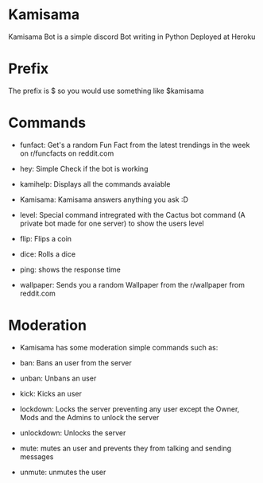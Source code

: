 # Kamisama

Kamisama Bot is a simple discord Bot writing in Python Deployed at Heroku

# Prefix

The prefix is $ so you would use something like $kamisama

# Commands

- funfact: Get's a random Fun Fact from the latest trendings in the week on r/funcfacts on reddit.com

- hey: Simple Check if the bot is working

- kamihelp: Displays all the commands avaiable

- Kamisama: Kamisama answers anything you ask :D

- level: Special command intregrated with the Cactus bot command (A private bot made for one server) to show the users level
- flip: Flips a coin

- dice: Rolls a dice

- ping: shows the response time

- wallpaper: Sends you a random Wallpaper from the r/wallpaper from reddit.com


# Moderation

- Kamisama has some moderation simple commands such as:

- ban: Bans an user from the server

- unban: Unbans an user

- kick: Kicks an user

- lockdown: Locks the server preventing any user except the Owner, Mods and the Admins to unlock the server

- unlockdown: Unlocks the server

- mute: mutes an user and prevents they from talking and sending messages

- unmute: unmutes the user
